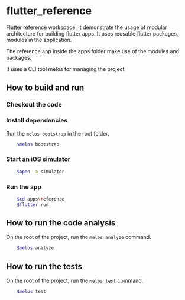 # flutter_reference

Flutter reference workspace. It demonstrate the usage of modular architecture for building flutter apps.
It uses reusable flutter packages, modules in the application.

The reference app inside the apps folder make use of the modules and packages.

It uses a CLI tool melos for managing the project

## How to build and run

### Checkout the code

### Install dependencies

Run the `melos bootstrap` in the root folder.

```sh
    $melos bootstrap
```

### Start an iOS simulator

```sh
    $open -a simulator
```

### Run the app

```sh
    $cd apps\reference
    $flutter run
```

## How to run the code analysis

On the root of the project, run the `melos analyze` command.

```sh
    $melos analyze
```

## How to run the tests

On the root of the project, run the `melos test` command.

```sh
    $melos test
```
